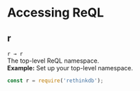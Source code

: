# Accessing ReQL  
## r
`r → r`  
The top-level ReQL namespace.  
**Example:** Set up your top-level namespace.  
```javascript
const r = require('rethinkdb');
```
